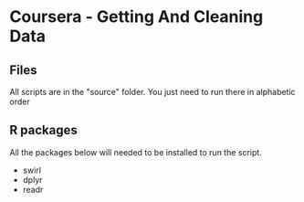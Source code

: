# Coursera - Getting And Cleaning Data

## Files

All scripts are in the "source" folder. You just need to run there in alphabetic order

## R packages

All the packages below will needed to be installed to run the script.

* swirl
* dplyr
* readr